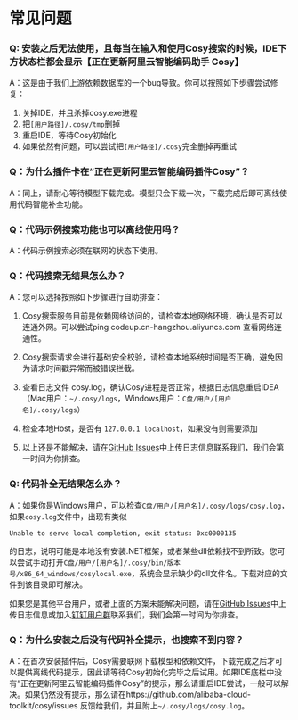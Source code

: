 # 常见问题

### Q: 安装之后无法使用，且每当在输入和使用Cosy搜索的时候，IDE下方状态栏都会显示【正在更新阿里云智能编码助手 Cosy】

A：这是由于我们上游依赖数据库的一个bug导致。你可以按照如下步骤尝试修复：

1. 关掉IDE，并且杀掉cosy.exe进程
2. 把`[用户路径]/.cosy/tmp`删掉
3. 重启IDE，等待Cosy初始化
4. 如果依然有问题，可以尝试把`[用户路径]/.cosy`完全删掉再重试

### Q：为什么插件卡在“正在更新阿里云智能编码插件Cosy”？

A：同上，请耐心等待模型下载完成。模型只会下载一次，下载完成后即可离线使用代码智能补全功能。

### Q：代码示例搜索功能也可以离线使用吗？

A：代码示例搜索必须在联网的状态下使用。

### Q：代码搜索无结果怎么办？

A：您可以选择按照如下步骤进行自助排查：

1. Cosy搜索服务目前是依赖网络访问的，请检查本地网络环境，确认是否可以连通外网。可以尝试ping codeup.cn-hangzhou.aliyuncs.com 查看网络连通性。

2. Cosy搜索请求会进行基础安全校验，请检查本地系统时间是否正确，避免因为请求时间戳异常而被错误拦截。

3. 查看日志文件 cosy.log，确认Cosy进程是否正常，根据日志信息重启IDEA（Mac用户：`~/.cosy/logs`，Windows用户：`C盘/用户/[用户名]/.cosy/logs`）

4. 检查本地Host，是否有 `127.0.0.1 localhost`，如果没有则需要添加

5. 以上还是不能解决，请在[GitHub Issues](https://github.com/alibaba-cloud-toolkit/cosy/issues)中上传日志信息联系我们，我们会第一时间为你排查。

### Q: 代码补全无结果怎么办？

A：如果你是Windows用户，可以检查`C盘/用户/[用户名]/.cosy/logs/cosy.log`，如果`cosy.log`文件中，出现有类似
```
Unable to serve local completion, exit status: 0xc0000135 
```
的日志，说明可能是本地没有安装.NET框架，或者某些dll依赖找不到所致。您可以尝试手动打开`C盘/用户/[用户名]/.cosy/bin/版本号/x86_64_windows/cosylocal.exe`，系统会显示缺少的dll文件名。下载对应的文件到该目录即可解决。

如果您是其他平台用户，或者上面的方案未能解决问题，请在[GitHub Issues](https://github.com/alibaba-cloud-toolkit/cosy/issues)中上传日志信息或加入[钉钉用户群](https://h5.dingtalk.com/circle/healthCheckin.html?dtaction=os&corpId=dingc5c1c8e7c328ad4e883b3bd722e90a8c&54de2a8c-e74a-4=16c4441b-9a75-4&cbdbhh=qwertyuiop)联系我们，我们会第一时间为你排查。

### Q：为什么安装之后没有代码补全提示，也搜索不到内容？

A：在首次安装插件后，Cosy需要联网下载模型和依赖文件，下载完成之后才可以提供离线代码提示，因此请等待Cosy初始化完毕之后试用。如果IDE底栏中没有“正在更新阿里云智能编码插件Cosy”的提示，那么请重启IDE尝试，一般可以解决。如果仍然没有提示，那么请在https://github.com/alibaba-cloud-toolkit/cosy/issues 反馈给我们，并且附上`~/.cosy/logs/cosy.log`。
